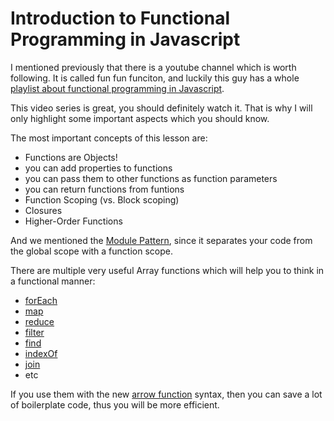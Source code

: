 # Introduction to Functional Programming in Javascript

I mentioned previously that there is a youtube channel which is worth following. It is called fun fun funciton, and luckily this guy has a whole [playlist about functional programming in Javascript](https://www.youtube.com/watch?v=BMUiFMZr7vk&list=PL0zVEGEvSaeEd9hlmCXrk5yUyqUag-n84).

This video series is great, you should definitely watch it. That is why I will only highlight some important aspects which you should know.

The most important concepts of this lesson are:
 - Functions are Objects!
  - you can add properties to functions
  - you can pass them to other functions as function parameters
  - you can return functions from funtions
 - Function Scoping (vs. Block scoping)
 - Closures
 - Higher-Order Functions

And we mentioned the [Module Pattern](https://toddmotto.com/mastering-the-module-pattern/), since it separates your code from the global scope with a function scope.

There are multiple very useful Array functions which will help you to think in a functional manner:
 - [forEach](https://developer.mozilla.org/hu/docs/Web/JavaScript/Reference/Global_Objects/Array/forEach)
 - [map](https://developer.mozilla.org/hu/docs/Web/JavaScript/Reference/Global_Objects/Array/map)
 - [reduce](https://developer.mozilla.org/hu/docs/Web/JavaScript/Reference/Global_Objects/Array/Reduce)
 - [filter](https://developer.mozilla.org/en-US/docs/Web/JavaScript/Reference/Global_Objects/Array/filter)
 - [find](https://developer.mozilla.org/en-US/docs/Web/JavaScript/Reference/Global_Objects/Array/find)
 - [indexOf](https://developer.mozilla.org/hu/docs/Web/JavaScript/Reference/Global_Objects/Array/indexOf)
 - [join](https://developer.mozilla.org/hu/docs/Web/JavaScript/Reference/Global_Objects/Array/join)
 - etc

If you use them with the new [arrow function](https://developer.mozilla.org/hu/docs/Web/JavaScript/Reference/Functions/Arrow_functions) syntax, then you can save a lot of boilerplate code, thus you will be more efficient.


